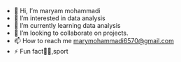 - 👋 Hi, I’m maryam mohammadi
- 👀 I’m interested in data analysis
- 🌱 I’m currently learning data analysis
- 💞️ I’m looking to collaborate on projects.
- 📫 How to reach me marymohammadi6570@gmail.com
- ⚡ Fun fact🧑‍🍳,sport

<!---
naderjon/naderjon is a ✨ special ✨ repository because its `README.md` (this file) appears on your GitHub profile.
You can click the Preview link to take a look at your changes.
--->
